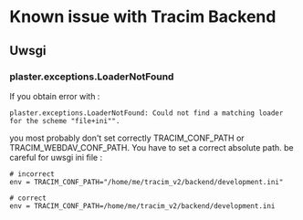 # Known issue with Tracim Backend

## Uwsgi

### plaster.exceptions.LoaderNotFound

If you obtain error with :


    plaster.exceptions.LoaderNotFound: Could not find a matching loader for the scheme "file+ini"".


you most probably don't set correctly TRACIM_CONF_PATH or TRACIM_WEBDAV_CONF_PATH.
You have to set a correct absolute path.
be careful for uwsgi ini file :


    # incorrect
    env = TRACIM_CONF_PATH="/home/me/tracim_v2/backend/development.ini"

    # correct
    env = TRACIM_CONF_PATH=/home/me/tracim_v2/backend/development.ini

